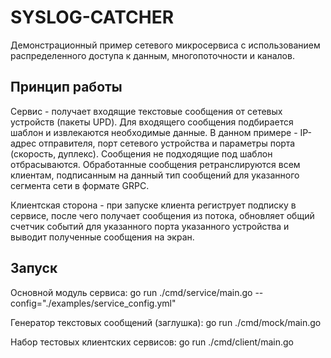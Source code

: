 # SYSLOG-CATCHER

Демонстрационный пример сетевого микросервиса c использованием распределенного доступа к данным, многопоточности и каналов.

## Принцип работы

Сервис - получает входящие текстовые сообщения от сетевых устройств (пакеты UPD). Для входящего сообщения подбирается шаблон и извлекаются необходимые данные. В данном примере - IP-адрес отправителя, порт сетевого устройства и параметры порта (скорость, дуплекс). Сообщения не подходящие под шаблон отбрасываются. Обработанные сообщения ретранслируются всем клиентам, подписанным на данный тип сообщений для указанного сегмента сети в формате GRPC.

Клиентская сторона - при запуске клиента региструет подписку в сервисе, после чего получает сообщения из потока, обновляет общий счетчик событий для указанного порта указанного устройства и выводит полученные сообщения на экран.

## Запуск

Основной модуль сервиса:
    go run ./cmd/service/main.go --config="./examples/service_config.yml"

Генератор текстовых сообщений (заглушка):
     go run ./cmd/mock/main.go

Набор тестовых клиентских сервисов:
     go run ./cmd/client/main.go